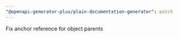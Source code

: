 ```yaml
---
"@openapi-generator-plus/plain-documentation-generator": patch
---
```


Fix anchor reference for object parents
